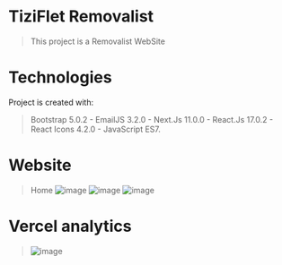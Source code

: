 # TiziFlet Removalist
> This project is a Removalist WebSite
# Technologies
Project is created with:
> Bootstrap 5.0.2 - 
> EmailJS 3.2.0 - 
> Next.Js 11.0.0 - 
> React.Js 17.0.2 - 
> React Icons 4.2.0 - 
> JavaScript ES7.
# Website
> Home
> ![image](https://user-images.githubusercontent.com/68148163/128437567-4e70724b-2437-45ad-a75d-73bb7ab91beb.png)
> ![image](https://user-images.githubusercontent.com/68148163/128437623-fd24afb3-e6b5-4ad7-a909-7d1abbf11dcf.png)
> ![image](https://user-images.githubusercontent.com/68148163/128437687-70761a92-5f82-416e-b9d5-cf1aa877d3bf.png)
# Vercel analytics
> ![image](https://user-images.githubusercontent.com/68148163/128572427-4fb2a73f-9c0f-4b26-aedd-f7fca189ef6b.png)
